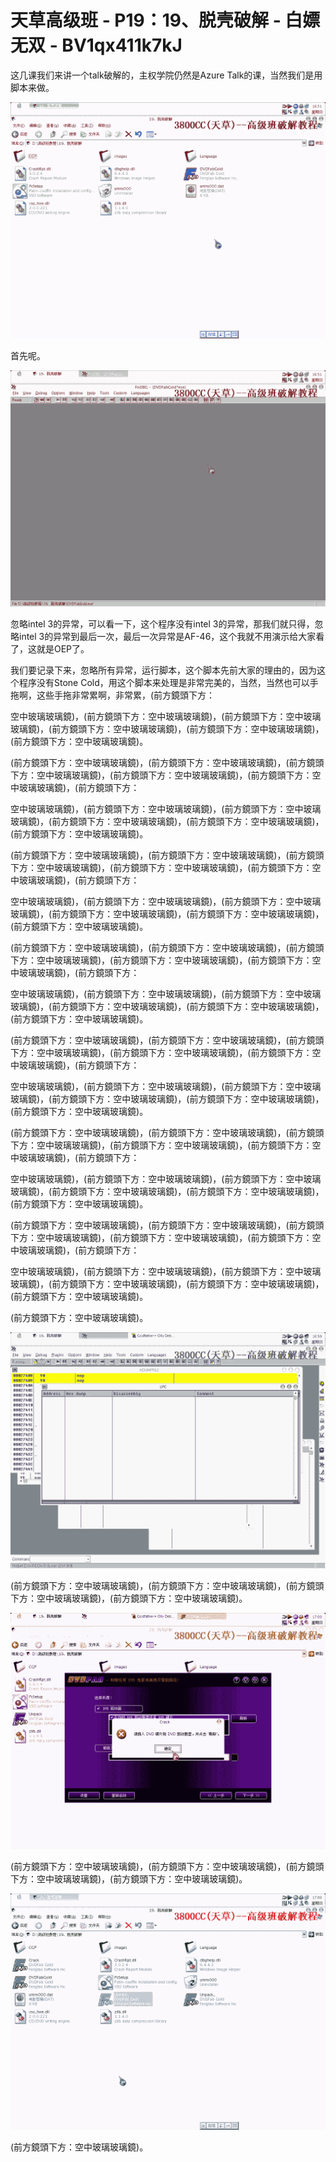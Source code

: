 # 天草高级班 - P19：19、脱壳破解 - 白嫖无双 - BV1qx411k7kJ

这几课我们来讲一个talk破解的，主权学院仍然是Azure Talk的课，当然我们是用脚本来做。

![](img/4e394310bf6a4dcaefa50e9d3061bc87_1.png)

首先呢。

![](img/4e394310bf6a4dcaefa50e9d3061bc87_3.png)

忽略intel 3的异常，可以看一下，这个程序没有intel 3的异常，那我们就只得，忽略intel 3的异常到最后一次，最后一次异常是AF-46，这个我就不用演示给大家看了，这就是OEP了。

我们要记录下来，忽略所有异常，运行脚本，这个脚本先前大家的理由的，因为这个程序没有Stone Cold，用这个脚本来处理是非常完美的，当然，当然也可以手拖啊，这些手拖非常累啊，非常累，(前方鏡頭下方：

空中玻璃玻璃鏡)，(前方鏡頭下方：空中玻璃玻璃鏡)，(前方鏡頭下方：空中玻璃玻璃鏡)，(前方鏡頭下方：空中玻璃玻璃鏡)，(前方鏡頭下方：空中玻璃玻璃鏡)，(前方鏡頭下方：空中玻璃玻璃鏡)。

(前方鏡頭下方：空中玻璃玻璃鏡)，(前方鏡頭下方：空中玻璃玻璃鏡)，(前方鏡頭下方：空中玻璃玻璃鏡)，(前方鏡頭下方：空中玻璃玻璃鏡)，(前方鏡頭下方：空中玻璃玻璃鏡)，(前方鏡頭下方：

空中玻璃玻璃鏡)，(前方鏡頭下方：空中玻璃玻璃鏡)，(前方鏡頭下方：空中玻璃玻璃鏡)，(前方鏡頭下方：空中玻璃玻璃鏡)，(前方鏡頭下方：空中玻璃玻璃鏡)，(前方鏡頭下方：空中玻璃玻璃鏡)。

(前方鏡頭下方：空中玻璃玻璃鏡)，(前方鏡頭下方：空中玻璃玻璃鏡)，(前方鏡頭下方：空中玻璃玻璃鏡)，(前方鏡頭下方：空中玻璃玻璃鏡)，(前方鏡頭下方：空中玻璃玻璃鏡)，(前方鏡頭下方：

空中玻璃玻璃鏡)，(前方鏡頭下方：空中玻璃玻璃鏡)，(前方鏡頭下方：空中玻璃玻璃鏡)，(前方鏡頭下方：空中玻璃玻璃鏡)，(前方鏡頭下方：空中玻璃玻璃鏡)，(前方鏡頭下方：空中玻璃玻璃鏡)。

(前方鏡頭下方：空中玻璃玻璃鏡)，(前方鏡頭下方：空中玻璃玻璃鏡)，(前方鏡頭下方：空中玻璃玻璃鏡)，(前方鏡頭下方：空中玻璃玻璃鏡)，(前方鏡頭下方：空中玻璃玻璃鏡)，(前方鏡頭下方：

空中玻璃玻璃鏡)，(前方鏡頭下方：空中玻璃玻璃鏡)，(前方鏡頭下方：空中玻璃玻璃鏡)，(前方鏡頭下方：空中玻璃玻璃鏡)，(前方鏡頭下方：空中玻璃玻璃鏡)，(前方鏡頭下方：空中玻璃玻璃鏡)。

(前方鏡頭下方：空中玻璃玻璃鏡)，(前方鏡頭下方：空中玻璃玻璃鏡)，(前方鏡頭下方：空中玻璃玻璃鏡)，(前方鏡頭下方：空中玻璃玻璃鏡)，(前方鏡頭下方：空中玻璃玻璃鏡)，(前方鏡頭下方：

空中玻璃玻璃鏡)，(前方鏡頭下方：空中玻璃玻璃鏡)，(前方鏡頭下方：空中玻璃玻璃鏡)，(前方鏡頭下方：空中玻璃玻璃鏡)，(前方鏡頭下方：空中玻璃玻璃鏡)，(前方鏡頭下方：空中玻璃玻璃鏡)。

(前方鏡頭下方：空中玻璃玻璃鏡)，(前方鏡頭下方：空中玻璃玻璃鏡)，(前方鏡頭下方：空中玻璃玻璃鏡)，(前方鏡頭下方：空中玻璃玻璃鏡)，(前方鏡頭下方：空中玻璃玻璃鏡)，(前方鏡頭下方：

空中玻璃玻璃鏡)，(前方鏡頭下方：空中玻璃玻璃鏡)，(前方鏡頭下方：空中玻璃玻璃鏡)，(前方鏡頭下方：空中玻璃玻璃鏡)，(前方鏡頭下方：空中玻璃玻璃鏡)，(前方鏡頭下方：空中玻璃玻璃鏡)。

(前方鏡頭下方：空中玻璃玻璃鏡)，(前方鏡頭下方：空中玻璃玻璃鏡)，(前方鏡頭下方：空中玻璃玻璃鏡)，(前方鏡頭下方：空中玻璃玻璃鏡)，(前方鏡頭下方：空中玻璃玻璃鏡)，(前方鏡頭下方：

空中玻璃玻璃鏡)，(前方鏡頭下方：空中玻璃玻璃鏡)，(前方鏡頭下方：空中玻璃玻璃鏡)，(前方鏡頭下方：空中玻璃玻璃鏡)，(前方鏡頭下方：空中玻璃玻璃鏡)，(前方鏡頭下方：空中玻璃玻璃鏡)。

(前方鏡頭下方：空中玻璃玻璃鏡)。

![](img/4e394310bf6a4dcaefa50e9d3061bc87_5.png)

(前方鏡頭下方：空中玻璃玻璃鏡)，(前方鏡頭下方：空中玻璃玻璃鏡)，(前方鏡頭下方：空中玻璃玻璃鏡)，(前方鏡頭下方：空中玻璃玻璃鏡)。



![](img/4e394310bf6a4dcaefa50e9d3061bc87_7.png)

(前方鏡頭下方：空中玻璃玻璃鏡)，(前方鏡頭下方：空中玻璃玻璃鏡)，(前方鏡頭下方：空中玻璃玻璃鏡)，(前方鏡頭下方：空中玻璃玻璃鏡)。



![](img/4e394310bf6a4dcaefa50e9d3061bc87_9.png)

(前方鏡頭下方：空中玻璃玻璃鏡)。